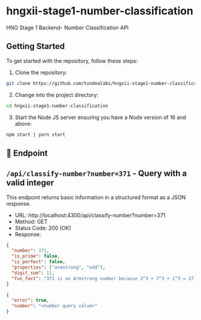 # hngxii-stage1-number-classification

HNG Stage 1 Backend- Number Classification API

## Getting Started

To get started with the repository, follow these steps:

1. Clone the repository:

```bash
git clone https://github.com/tundealabi/hngxii-stage1-number-classification.git
```

2. Change into the project directory:

```bash
cd hngxii-stage1-number-classification
```

3. Start the Node JS server ensuring you have a Node version of 16 and above:

```bash
npm start | yarn start
```

## 📜 Endpoint

## `/api/classify-number?number=371` - Query with a valid integer

This endpoint returns basic information in a structured format as a JSON response.

- URL: http://localhost:4300/api/classify-number?number=371
- Method: GET
- Status Code: 200 (OK)
- Response:

```json
{
  "number": 371,
  "is_prime": false,
  "is_perfect": false,
  "properties": ["armstrong", "odd"],
  "digit_sum": 11,
  "fun_fact": "371 is an Armstrong number because 3^3 + 7^3 + 1^3 = 371"
}
```

```json
{
  "error": true,
  "number": "<number query value>"
}
```
